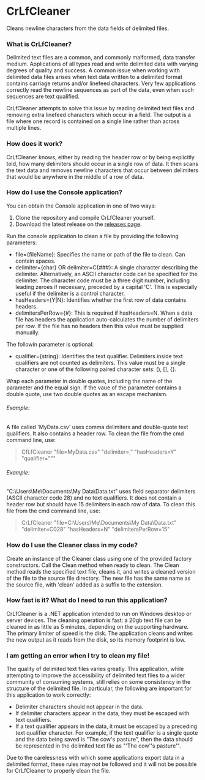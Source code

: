 # CrLfCleaner

Cleans newline characters from the data fields of delimited files.

### What is CrLfCleaner?

Delimited text files are a common, and commonly malformed, data transfer medium.  Applications of all types read and write delimited data with varying degrees of quality and success.  A common issue when working with delimited data files arises when text data written to a delimited format contains carriage returns and/or linefeed characters.  Very few applications correctly read the newline sequences as part of the data, even when such sequences are text qualified.

CrLfCleaner attempts to solve this issue by reading delimited text files and removing extra linefeed characters which occur in a field.  The output is a file where one record is contained on a single line rather than across multiple lines.

### How does it work?

CrLfCleaner knows, either by reading the header row or by being explicitly told, how many delimiters should occur in a single row of data.  It then scans the text data and removes newline characters that occur between delimiters that would be anywhere in the middle of a row of data.

### How do I use the Console application?

You can obtain the Console application in one of two ways:
1. Clone the repository and compile CrLfCleaner yourself.
2. Download the latest release on the [releases page](https://github.com/tlarsen7572/CrLfCleaner/releases).

Run the console application to clean a file by providing the following parameters:
* file={fileName}: Specifies the name or path of the file to clean.  Can contain spaces.
* delimiter={char} OR delimiter=C{###}: A single character describing the delimiter.  Alternatively, an ASCII character code can be specified for the delimiter.  The character code must be a three digit number, including leading zeroes if necessary, preceded by a capital 'C'.  This is especially useful if the delimiter is a control character.
* hasHeaders={Y|N}: Identifies whether the first row of data contains headers.
* delimitersPerRow={#}: This is required if hasHeaders=N.  When a data file has headers the application auto-calculates the number of delimiters per row.  If the file has no headers then this value must be supplied manually.

The followin parameter is optional:
* qualifier={string}: Identifies the text qualifier.  Delimiters inside text qualifiers are not counted as delimiters.  This value must be a single character or one of the following paired character sets: (), [], {}.

Wrap each parameter in double quotes, including the name of the parameter and the equal sign.  If the vaue of the parameter contains a double quote, use two double quotes as an escape mechanism.

###### Example:
A file called 'MyData.csv' uses comma delimiters and double-quote text qualifiers.  It also contains a header row.  To clean the file from the cmd command line, use:

> CfLfCleaner "file=MyData.csv" "delimiter=," "hasHeaders=Y" "qualifier="""

###### Example:
"C:\Users\Me\Documents\My Data\Data.txt" uses field separator delimiters (ASCII character code 28) and no text qualifiers.  It does not contain a header row but should have 15 delimiters in each row of data.  To clean this file from the cmd command line, use:

> CrLfCleaner "file=C:\Users\Me\Documents\My Data\Data.txt" "delimiter=C028" "hasHeaders=N" "delimitersPerRow=15"

### How do I use the Cleaner class in my code?

Create an instance of the Cleaner class using one of the provided factory constructors.  Call the Clean method when ready to clean.  The Clean method reads the specified text file, cleans it, and writes a cleaned version of the file to the source file directory.  The new file has the same name as the source file, with 'clean' added as a suffix to the extension.

### How fast is it?  What do I need to run this application?

CrLfCleaner is a .NET application intended to run on Windows desktop or server devices.  The cleaning operation is fast: a 20gb text file can be cleaned in as little as 5 minutes, depending on the supporting hardware.  The primary limiter of speed is the disk.  The application cleans and writes the new output as it reads from the disk, so its memory footprint is low.

### I am getting an error when I try to clean my file!

The quality of delimited text files varies greatly.  This application, while attempting to improve the accessibility of delimited text files to a wider community of consuming systems, still relies on some consistency in the structure of the delimited file.  In particular, the following are important for this application to work correctly:
* Delimiter characters should not appear in the data.
* If delimiter characters appear in the data, they must be escaped with text qualifiers.
* If a text qualifier appears in the data, it must be escaped by a preceding text qualifier character.  For example, if the text qualifier is a single quote and the data being saved is "The cow's pasture", then the data should be represented in the delimited text file as "'The cow''s pasture'".

Due to the carelessness with which some applications export data in a delimited format, these rules may not be followed and it will not be possible for CrLfCleaner to properly clean the file.

